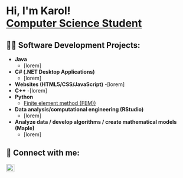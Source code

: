 <h1>Hi, I'm Karol! <br/><a href="[https://github.com/joshmadakor1](https://github.com/karolklimonczykk)">Computer Science Student</a></h1>

<h2>👨‍💻 Software Development Projects:</h2>

- <b>Java</b>
  - [lorem]
- <b>C# (.NET Desktop Applications)</b>
  - [lorem]
- <b>Websites (HTML5/CSS/JavaScript)</b>
  -[lorem]
- <b>C++</b>
  -[lorem]
- <b>Python</b>
  - [Finite element method (FEM))](https://www.kk.com)
- <b>Data analysis/computational engineering (RStudio)</b>
  - [lorem]
- <b>Analyze data / develop algorithms / create mathematical models (Maple)</b>
  - [lorem]

<h2> 🤳 Connect with me:</h2>

[<img align="left" alt="KarolKlimonczyk | Email" width="22px" src="https://cdn.jsdelivr.net/npm/simple-icons@v3/icons/email.svg" />][email]


[email]: mailto:karol.klimonczyk@gmail.com

